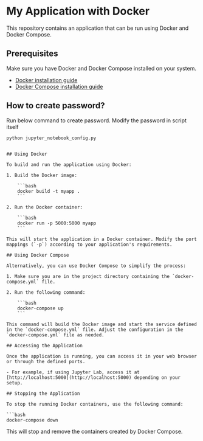 # My Application with Docker

This repository contains an application that can be run using Docker and Docker Compose.

## Prerequisites

Make sure you have Docker and Docker Compose installed on your system.

- [Docker installation guide](https://docs.docker.com/get-docker/)
- [Docker Compose installation guide](https://docs.docker.com/compose/install/)

## How to create password?

Run below command to create password. Modify the password in script itself

```bash
python jupyter_notebook_config.py
```
```

## Using Docker

To build and run the application using Docker:

1. Build the Docker image:

    ```bash
    docker build -t myapp .
    ```

2. Run the Docker container:

    ```bash
    docker run -p 5000:5000 myapp
    ```

This will start the application in a Docker container. Modify the port mappings (`-p`) according to your application's requirements.

## Using Docker Compose

Alternatively, you can use Docker Compose to simplify the process:

1. Make sure you are in the project directory containing the `docker-compose.yml` file.

2. Run the following command:

    ```bash
    docker-compose up
    ```

This command will build the Docker image and start the service defined in the `docker-compose.yml` file. Adjust the configuration in the `docker-compose.yml` file as needed.

## Accessing the Application

Once the application is running, you can access it in your web browser or through the defined ports.

- For example, if using Jupyter Lab, access it at [http://localhost:5000](http://localhost:5000) depending on your setup.

## Stopping the Application

To stop the running Docker containers, use the following command:

```bash
docker-compose down
```

This will stop and remove the containers created by Docker Compose.


